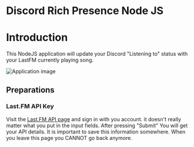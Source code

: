 # Discord Rich Presence Node JS

# Introduction
This NodeJS application will update your Discord "Listening to" status with your LastFM currently playing song. 

![Application image](https://i.imgur.com/tOTIdDD.png)

## Preparations
### Last.FM API Key
Visit the [Last.FM API page](https://www.last.fm/api/account/create) and sign in with you account. it doesn't really matter what you put in the input fields. After pressing "Submit" You will get your API details. It is important to save this information somewhere. When you leave this page you CANNOT go back anymore.
